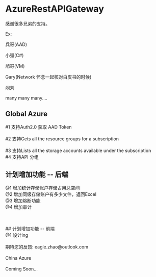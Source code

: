 # AzureRestAPIGateway

 
感谢很多兄弟的支持。 

 Ex: 

 兵哥(AAD) 

 小强(C#) 

 旭哥(VM)

 Gary(Network 怀念一起核对白皮书的时候)

 闷刘

many many many....



## Global Azure

#1 支持Auth2.0 获取 AAD Token  	</br>																					
#2 支持Gets all the resource groups for a subscription 	</br>												
#3 支持Lists all the storage accounts available under the subscription </br>
#4 支持API 分组 </br>


## 计划增加功能 -- 后端

@1 增加统计存储账户存储占用总空间</br>
@2 增加同级存储账户有多少文件，返回Excel</br>
@3 增加熔断功能 </br>
@4 增加审计</br>

</br>
</br>
## 计划增加功能 -- 前端
</br>
@1 设计ing

</br>
</br>
期待您的反馈: eagle.zhao@outlook.com

</br>
</br>
China Azure 
</br>
</br>
Coming Soon...